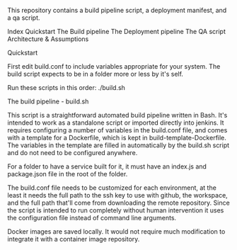This repository contains a build pipeline script, a deployment manifest, and a qa script.

Index
  Quickstart
  The Build pipeline
  The Deployment pipeline
  The QA script
  Architecture & Assumptions

  
Quickstart

First edit build.conf to include variables appropriate for your system. The build script expects to be in a folder more or less by it's self.

Run these scripts in this order:
./build.sh


The build pipeline - build.sh

This script is a straightforward automated build pipeline written in Bash. It's intended to work as a standalone script or imported directly into jenkins. It requires configuring a number of variables in the build.conf file, and comes with a template for a Dockerfile, which is kept in build-template-Dockerfile. The variables in the template are filled in automatically by the build.sh script and do not need to be configured anywhere.

For a folder to have a service built for it, it must have an index.js and package.json file in the root of the folder.

The build.conf file needs to be customized for each environment, at the least it needs the full path to the ssh key to use with github, the workspace, and the full path that'll come from downloading the remote repository. Since the script is intended to run completely without human intervention it uses the configuration file instead of command line arguments.

Docker images are saved locally. It would not require much modification to integrate it with a container image repository.
